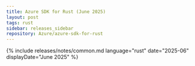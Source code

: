 ```yaml
---
title: Azure SDK for Rust (June 2025)
layout: post
tags: rust
sidebar: releases_sidebar
repository: Azure/azure-sdk-for-rust
---
```

{% include releases/notes/common.md language="rust" date="2025-06" displayDate="June 2025" %}